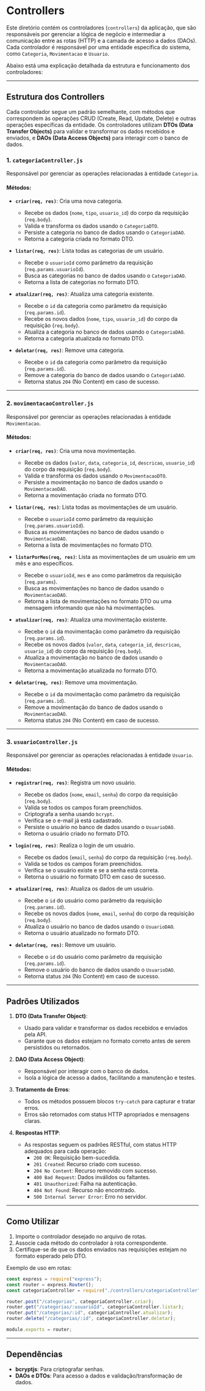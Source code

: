# Controllers

Este diretório contém os controladores (`controllers`) da aplicação, que são responsáveis por gerenciar a lógica de negócio e intermediar a comunicação entre as rotas (HTTP) e a camada de acesso a dados (DAOs). Cada controlador é responsável por uma entidade específica do sistema, como `Categoria`, `Movimentacao` e `Usuario`.

Abaixo está uma explicação detalhada da estrutura e funcionamento dos controladores:

---

## Estrutura dos Controllers

Cada controlador segue um padrão semelhante, com métodos que correspondem às operações CRUD (Create, Read, Update, Delete) e outras operações específicas da entidade. Os controladores utilizam **DTOs (Data Transfer Objects)** para validar e transformar os dados recebidos e enviados, e **DAOs (Data Access Objects)** para interagir com o banco de dados.

### 1. **`categoriaController.js`**
Responsável por gerenciar as operações relacionadas à entidade `Categoria`.

#### Métodos:
- **`criar(req, res)`**: Cria uma nova categoria.
  - Recebe os dados (`nome`, `tipo`, `usuario_id`) do corpo da requisição (`req.body`).
  - Valida e transforma os dados usando o `CategoriaDTO`.
  - Persiste a categoria no banco de dados usando o `CategoriaDAO`.
  - Retorna a categoria criada no formato DTO.

- **`listar(req, res)`**: Lista todas as categorias de um usuário.
  - Recebe o `usuarioId` como parâmetro da requisição (`req.params.usuarioId`).
  - Busca as categorias no banco de dados usando o `CategoriaDAO`.
  - Retorna a lista de categorias no formato DTO.

- **`atualizar(req, res)`**: Atualiza uma categoria existente.
  - Recebe o `id` da categoria como parâmetro da requisição (`req.params.id`).
  - Recebe os novos dados (`nome`, `tipo`, `usuario_id`) do corpo da requisição (`req.body`).
  - Atualiza a categoria no banco de dados usando o `CategoriaDAO`.
  - Retorna a categoria atualizada no formato DTO.

- **`deletar(req, res)`**: Remove uma categoria.
  - Recebe o `id` da categoria como parâmetro da requisição (`req.params.id`).
  - Remove a categoria do banco de dados usando o `CategoriaDAO`.
  - Retorna status `204` (No Content) em caso de sucesso.

---

### 2. **`movimentacaoController.js`**
Responsável por gerenciar as operações relacionadas à entidade `Movimentacao`.

#### Métodos:
- **`criar(req, res)`**: Cria uma nova movimentação.
  - Recebe os dados (`valor`, `data`, `categoria_id`, `descricao`, `usuario_id`) do corpo da requisição (`req.body`).
  - Valida e transforma os dados usando o `MovimentacaoDTO`.
  - Persiste a movimentação no banco de dados usando o `MovimentacaoDAO`.
  - Retorna a movimentação criada no formato DTO.

- **`listar(req, res)`**: Lista todas as movimentações de um usuário.
  - Recebe o `usuarioId` como parâmetro da requisição (`req.params.usuarioId`).
  - Busca as movimentações no banco de dados usando o `MovimentacaoDAO`.
  - Retorna a lista de movimentações no formato DTO.

- **`listarPorMes(req, res)`**: Lista as movimentações de um usuário em um mês e ano específicos.
  - Recebe o `usuarioId`, `mes` e `ano` como parâmetros da requisição (`req.params`).
  - Busca as movimentações no banco de dados usando o `MovimentacaoDAO`.
  - Retorna a lista de movimentações no formato DTO ou uma mensagem informando que não há movimentações.

- **`atualizar(req, res)`**: Atualiza uma movimentação existente.
  - Recebe o `id` da movimentação como parâmetro da requisição (`req.params.id`).
  - Recebe os novos dados (`valor`, `data`, `categoria_id`, `descricao`, `usuario_id`) do corpo da requisição (`req.body`).
  - Atualiza a movimentação no banco de dados usando o `MovimentacaoDAO`.
  - Retorna a movimentação atualizada no formato DTO.

- **`deletar(req, res)`**: Remove uma movimentação.
  - Recebe o `id` da movimentação como parâmetro da requisição (`req.params.id`).
  - Remove a movimentação do banco de dados usando o `MovimentacaoDAO`.
  - Retorna status `204` (No Content) em caso de sucesso.

---

### 3. **`usuarioController.js`**
Responsável por gerenciar as operações relacionadas à entidade `Usuario`.

#### Métodos:
- **`registrar(req, res)`**: Registra um novo usuário.
  - Recebe os dados (`nome`, `email`, `senha`) do corpo da requisição (`req.body`).
  - Valida se todos os campos foram preenchidos.
  - Criptografa a senha usando `bcrypt`.
  - Verifica se o e-mail já está cadastrado.
  - Persiste o usuário no banco de dados usando o `UsuarioDAO`.
  - Retorna o usuário criado no formato DTO.

- **`login(req, res)`**: Realiza o login de um usuário.
  - Recebe os dados (`email`, `senha`) do corpo da requisição (`req.body`).
  - Valida se todos os campos foram preenchidos.
  - Verifica se o usuário existe e se a senha está correta.
  - Retorna o usuário no formato DTO em caso de sucesso.

- **`atualizar(req, res)`**: Atualiza os dados de um usuário.
  - Recebe o `id` do usuário como parâmetro da requisição (`req.params.id`).
  - Recebe os novos dados (`nome`, `email`, `senha`) do corpo da requisição (`req.body`).
  - Atualiza o usuário no banco de dados usando o `UsuarioDAO`.
  - Retorna o usuário atualizado no formato DTO.

- **`deletar(req, res)`**: Remove um usuário.
  - Recebe o `id` do usuário como parâmetro da requisição (`req.params.id`).
  - Remove o usuário do banco de dados usando o `UsuarioDAO`.
  - Retorna status `204` (No Content) em caso de sucesso.

---

## Padrões Utilizados

1. **DTO (Data Transfer Object)**:
   - Usado para validar e transformar os dados recebidos e enviados pela API.
   - Garante que os dados estejam no formato correto antes de serem persistidos ou retornados.

2. **DAO (Data Access Object)**:
   - Responsável por interagir com o banco de dados.
   - Isola a lógica de acesso a dados, facilitando a manutenção e testes.

3. **Tratamento de Erros**:
   - Todos os métodos possuem blocos `try-catch` para capturar e tratar erros.
   - Erros são retornados com status HTTP apropriados e mensagens claras.

4. **Respostas HTTP**:
   - As respostas seguem os padrões RESTful, com status HTTP adequados para cada operação:
     - `200 OK`: Requisição bem-sucedida.
     - `201 Created`: Recurso criado com sucesso.
     - `204 No Content`: Recurso removido com sucesso.
     - `400 Bad Request`: Dados inválidos ou faltantes.
     - `401 Unauthorized`: Falha na autenticação.
     - `404 Not Found`: Recurso não encontrado.
     - `500 Internal Server Error`: Erro no servidor.

---

## Como Utilizar

1. Importe o controlador desejado no arquivo de rotas.
2. Associe cada método do controlador à rota correspondente.
3. Certifique-se de que os dados enviados nas requisições estejam no formato esperado pelo DTO.

Exemplo de uso em rotas:
```js
const express = require("express");
const router = express.Router();
const categoriaController = require("./controllers/categoriaController");

router.post("/categorias", categoriaController.criar);
router.get("/categorias/:usuarioId", categoriaController.listar);
router.put("/categorias/:id", categoriaController.atualizar);
router.delete("/categorias/:id", categoriaController.deletar);

module.exports = router;
```

---

## Dependências

- **bcryptjs**: Para criptografar senhas.
- **DAOs e DTOs**: Para acesso a dados e validação/transformação de dados.
